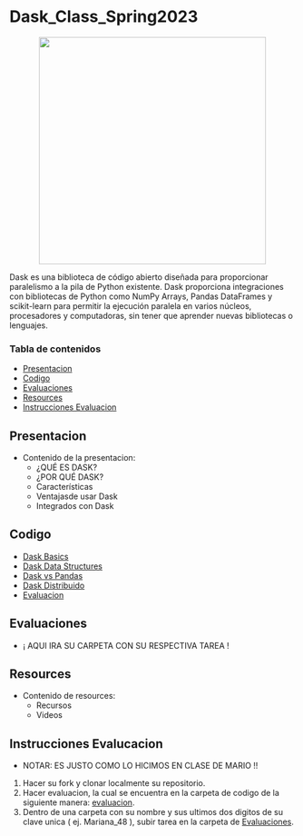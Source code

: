 # Dask_Class_Spring2023

<p align="center">
  <img width="400" height="400" src="https://seeklogo.com/images/D/dask-logo-E2158E0CA9-seeklogo.com.png">
</p>


Dask es una biblioteca de código abierto diseñada para proporcionar paralelismo a la pila de Python existente. Dask proporciona integraciones con bibliotecas de Python como NumPy Arrays, Pandas DataFrames y scikit-learn para permitir la ejecución paralela en varios núcleos, procesadores y computadoras, sin tener que aprender nuevas bibliotecas o lenguajes.

### Tabla de contenidos
  - [Presentacion](#presentacion)
  - [Codigo](#codigo)
  - [Evaluaciones](#evaluaciones)
  - [Resources](#resources)
  - [Instrucciones Evaluacion](#instrucciones-evalucacion)


## Presentacion

- Contenido de la presentacion:
  - ¿QUÉ ES DASK?
  - ¿POR QUÉ DASK?
  - Características
  - Ventajasde usar Dask
  - Integrados con Dask

## Codigo

-  [Dask Basics](Codigo/basics.ipynb)
-  [Dask Data Structures](Codigo/dask_data_structures.ipynb)
-  [Dask vs Pandas](Codigo/dask_vs_pandas.ipynb)
-  [Dask Distribuido](Codigo/dask_distribuido.ipynb)
-  [Evaluacion](Codigo/evaluacion.ipynb)

## Evaluaciones

- ¡ AQUI IRA SU CARPETA CON SU RESPECTIVA TAREA !

## Resources

- Contenido de resources:
  - Recursos
  - Videos

## Instrucciones Evalucacion

- NOTAR: ES JUSTO COMO LO HICIMOS EN CLASE DE MARIO !!

 1. Hacer su fork y clonar localmente su repositorio.
 2. Hacer evaluacion, la cual se encuentra en la carpeta de codigo de la siguiente manera: [evaluacion](Codigo/evaluacion.ipynb).
 3. Dentro de una carpeta con su nombre y sus ultimos dos digitos de su clave unica ( ej. Mariana_48 ), subir tarea en la carpeta de [Evaluaciones](Evaluaciones).

